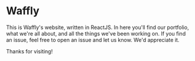 # Waffly

This is Waffly's website, written in ReactJS. In here you'll find our portfolio,
what we're all about, and all the things we've been working on. If you find
an issue, feel free to open an issue and let us know. We'd appreciate it.

Thanks for visiting!
